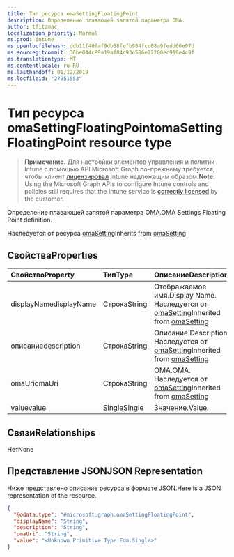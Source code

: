 ```yaml
---
title: Тип ресурса omaSettingFloatingPoint
description: Определение плавающей запятой параметра OMA.
author: tfitzmac
localization_priority: Normal
ms.prod: intune
ms.openlocfilehash: ddb11f40faf9db58fefb984fcc08a9fedd66e97d
ms.sourcegitcommit: 36be044c89a19af84c93e586e22200ec919e4c9f
ms.translationtype: MT
ms.contentlocale: ru-RU
ms.lasthandoff: 01/12/2019
ms.locfileid: "27951553"
---
```

# <a name="omasettingfloatingpoint-resource-type"></a><span data-ttu-id="afee5-103">Тип ресурса omaSettingFloatingPoint</span><span class="sxs-lookup"><span data-stu-id="afee5-103">omaSettingFloatingPoint resource type</span></span>

> <span data-ttu-id="afee5-104">**Примечание.** Для настройки элементов управления и политик Intune с помощью API Microsoft Graph по-прежнему требуется, чтобы клиент [лицензировал](https://go.microsoft.com/fwlink/?linkid=839381) Intune надлежащим образом.</span><span class="sxs-lookup"><span data-stu-id="afee5-104">**Note:** Using the Microsoft Graph APIs to configure Intune controls and policies still requires that the Intune service is [correctly licensed](https://go.microsoft.com/fwlink/?linkid=839381) by the customer.</span></span>

<span data-ttu-id="afee5-105">Определение плавающей запятой параметра OMA.</span><span class="sxs-lookup"><span data-stu-id="afee5-105">OMA Settings Floating Point definition.</span></span>

<span data-ttu-id="afee5-106">Наследуется от ресурса [omaSetting](../resources/intune-deviceconfig-omasetting.md)</span><span class="sxs-lookup"><span data-stu-id="afee5-106">Inherits from [omaSetting](../resources/intune-deviceconfig-omasetting.md)</span></span>

## <a name="properties"></a><span data-ttu-id="afee5-107">Свойства</span><span class="sxs-lookup"><span data-stu-id="afee5-107">Properties</span></span>
|<span data-ttu-id="afee5-108">Свойство</span><span class="sxs-lookup"><span data-stu-id="afee5-108">Property</span></span>|<span data-ttu-id="afee5-109">Тип</span><span class="sxs-lookup"><span data-stu-id="afee5-109">Type</span></span>|<span data-ttu-id="afee5-110">Описание</span><span class="sxs-lookup"><span data-stu-id="afee5-110">Description</span></span>|
|:---|:---|:---|
|<span data-ttu-id="afee5-111">displayName</span><span class="sxs-lookup"><span data-stu-id="afee5-111">displayName</span></span>|<span data-ttu-id="afee5-112">Строка</span><span class="sxs-lookup"><span data-stu-id="afee5-112">String</span></span>|<span data-ttu-id="afee5-113">Отображаемое имя.</span><span class="sxs-lookup"><span data-stu-id="afee5-113">Display Name.</span></span> <span data-ttu-id="afee5-114">Наследуется от [omaSetting](../resources/intune-deviceconfig-omasetting.md)</span><span class="sxs-lookup"><span data-stu-id="afee5-114">Inherited from [omaSetting](../resources/intune-deviceconfig-omasetting.md)</span></span>|
|<span data-ttu-id="afee5-115">описание</span><span class="sxs-lookup"><span data-stu-id="afee5-115">description</span></span>|<span data-ttu-id="afee5-116">Строка</span><span class="sxs-lookup"><span data-stu-id="afee5-116">String</span></span>|<span data-ttu-id="afee5-117">Описание.</span><span class="sxs-lookup"><span data-stu-id="afee5-117">Description.</span></span> <span data-ttu-id="afee5-118">Наследуется от [omaSetting](../resources/intune-deviceconfig-omasetting.md)</span><span class="sxs-lookup"><span data-stu-id="afee5-118">Inherited from [omaSetting](../resources/intune-deviceconfig-omasetting.md)</span></span>|
|<span data-ttu-id="afee5-119">omaUri</span><span class="sxs-lookup"><span data-stu-id="afee5-119">omaUri</span></span>|<span data-ttu-id="afee5-120">Строка</span><span class="sxs-lookup"><span data-stu-id="afee5-120">String</span></span>|<span data-ttu-id="afee5-121">OMA.</span><span class="sxs-lookup"><span data-stu-id="afee5-121">OMA.</span></span> <span data-ttu-id="afee5-122">Наследуется от [omaSetting](../resources/intune-deviceconfig-omasetting.md)</span><span class="sxs-lookup"><span data-stu-id="afee5-122">Inherited from [omaSetting](../resources/intune-deviceconfig-omasetting.md)</span></span>|
|<span data-ttu-id="afee5-123">value</span><span class="sxs-lookup"><span data-stu-id="afee5-123">value</span></span>|<span data-ttu-id="afee5-124">Single</span><span class="sxs-lookup"><span data-stu-id="afee5-124">Single</span></span>|<span data-ttu-id="afee5-125">Значение.</span><span class="sxs-lookup"><span data-stu-id="afee5-125">Value.</span></span>|

## <a name="relationships"></a><span data-ttu-id="afee5-126">Связи</span><span class="sxs-lookup"><span data-stu-id="afee5-126">Relationships</span></span>
<span data-ttu-id="afee5-127">Нет</span><span class="sxs-lookup"><span data-stu-id="afee5-127">None</span></span>
## <a name="json-representation"></a><span data-ttu-id="afee5-128">Представление JSON</span><span class="sxs-lookup"><span data-stu-id="afee5-128">JSON Representation</span></span>
<span data-ttu-id="afee5-129">Ниже представлено описание ресурса в формате JSON.</span><span class="sxs-lookup"><span data-stu-id="afee5-129">Here is a JSON representation of the resource.</span></span>
<!-- {
  "blockType": "resource",
  "@odata.type": "microsoft.graph.omaSettingFloatingPoint"
}
-->
``` json
{
  "@odata.type": "#microsoft.graph.omaSettingFloatingPoint",
  "displayName": "String",
  "description": "String",
  "omaUri": "String",
  "value": "<Unknown Primitive Type Edm.Single>"
}
```



